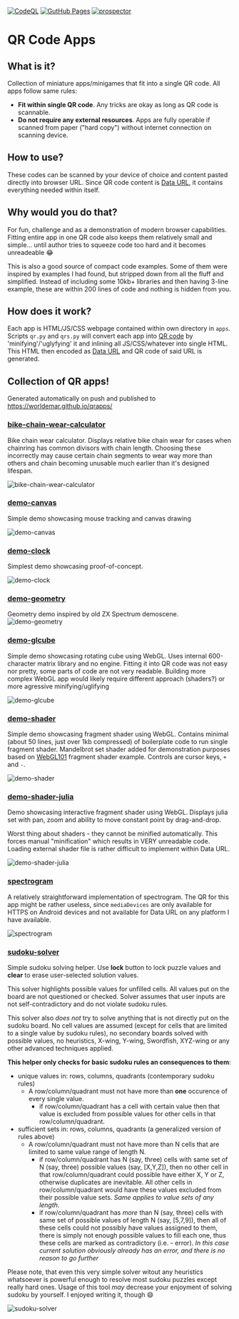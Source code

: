 [![CodeQL](https://github.com/worldemar/qrapps/actions/workflows/codeql.yml/badge.svg)](https://github.com/worldemar/qrapps/actions/workflows/codeql.yml)
[![GutHub Pages](https://github.com/worldemar/qrapps/actions/workflows/pages/pages-build-deployment/badge.svg)](https://github.com/worldemar/qrapps/actions/workflows/pages/pages-build-deployment)
[![prospector](https://github.com/worldemar/qrapps/actions/workflows/prospector.yml/badge.svg)](https://github.com/worldemar/qrapps/actions/workflows/prospector.yml)

# QR Code Apps

## What is it?
Collection of miniature apps/minigames that fit into a single QR code.
All apps follow same rules:

- **Fit within single QR code**. Any tricks are okay as long as QR code is scannable.
- **Do not require any external resources**. Apps are fully operable if scanned from paper ("hard copy") without internet connection on scanning device.

## How to use?
These codes can be scanned by your device of choice and content pasted directly into browser URL.
Since QR code content is [Data URL](https://en.wikipedia.org/wiki/Data_URI_scheme), it contains everything needed within itself.

## Why would you do that?
For fun, challenge and as a demonstration of modern browser capabilities.
Fitting entire app in one QR code also keeps them relatively small and simple... until author tries to squeeze code too hard and it becomes unreadeable 😂

This is also a good source of compact code examples. Some of them were inspired by examples I had found, but stripped down from all the fluff and simplified. Instead of including some 10kb+ libraries and then having 3-line example, these are within 200 lines of code and nothing is hidden from you.

## How does it work?
Each app is HTML/JS/CSS webpage contained within own directory in `apps`. Scripts `qr.py` and `qrs.py` will convert each app into [QR code](https://en.wikipedia.org/wiki/QR_code) by 'minifying'/'uglyfying' it and inlining all JS/CSS/whatever into single HTML. This HTML then encoded as [Data URL](https://en.wikipedia.org/wiki/Data_URI_scheme) and QR code of said URL is generated.

## Collection of QR apps!
Generated automatically on push and published to https://worldemar.github.io/qrapps/
### [bike-chain-wear-calculator](bike-chain-wear-calculator/index.html)

Bike chain wear calculator. Displays relative bike chain wear for cases when chainring has common divisors with chain length. Choosing these incorrectly may cause certain chain segments to wear way more than others and chain becoming unusable much earlier than it's designed lifespan.

![bike-chain-wear-calculator](bike-chain-wear-calculator/qr.png)

### [demo-canvas](demo-canvas/index.html)

Simple demo showcasing mouse tracking and canvas drawing

![demo-canvas](demo-canvas/qr.png)

### [demo-clock](demo-clock/index.html)

Simplest demo showcasing proof-of-concept.

![demo-clock](demo-clock/qr.png)

### [demo-geometry](demo-geometry/index.html)

Geometry demo inspired by old ZX Spectrum demoscene.
![demo-geometry](demo-geometry/qr.png)

### [demo-glcube](demo-glcube/index.html)

Simple demo showcasing rotating cube using WebGL.
Uses internal 600-character matrix library and no engine.
Fitting it into QR code was not easy nor pretty, some parts of code are not very readable.
Building more complex WebGL app would likely require different approach (shaders?)
or more agressive minifying/uglifying

![demo-glcube](demo-glcube/qr.png)

### [demo-shader](demo-shader/index.html)

Simple demo showcasing fragment shader using WebGL.
Contains minimal (about 50 lines, just over 1kb compressed) of boilerplate code to run single fragment shader.
Mandelbrot set shader added for demonstration purposes based on [WebGL101](https://github.com/emoller/WebGL101) fragment shader example. Controls are cursor keys, `+` and `-`.

![demo-shader](demo-shader/qr.png)

### [demo-shader-julia](demo-shader-julia/index.html)

Demo showcasing interactive fragment shader using WebGL.
Displays julia set with pan, zoom and ability to move constant point by drag-and-drop.

Worst thing about shaders - they cannot be minified automatically.
This forces manual "minification" which results in VERY unreadable code.
Loading external shader file is rather difficult to implement within Data URL.

![demo-shader-julia](demo-shader-julia/qr.png)

### [spectrogram](spectrogram/index.html)

A relatively straightforward implementation of spectrogram.
The QR for this app might be rather useless, since `mediaDevices`
are only available for HTTPS on Android devices and not available
for Data URL on any platform I have available.

![spectrogram](spectrogram/qr.png)

### [sudoku-solver](sudoku-solver/index.html)

Simple sudoku solving helper. Use **lock** button to lock puzzle values and **clear** to erase user-selected solution values.

This solver highlights possible values for unfilled cells. All values put on the board are not questioned or checked. Solver assumes that user inputs are not self-contradictory and do not violate sudoku rules. 

This solver also _does not_ try to solve anything that is not directly put on the sudoku board. No cell values are assumed (except for cells that are limited to a single value by sudoku rules), no secondary boards solved with possible values, no heuristics, X-wing, Y-wing, Swordfish, XYZ-wing or any other advanced techniques applied.

**This helper only checks for basic sudoku rules an consequences to them**:
- unique values in: rows, columns, quadrants (contemporary sudoku rules)
  - A row/column/quadrant must not have more than **one** occurence of every single value.
    - if row/column/quadrant has a cell with certain value then that value is excluded from possible values for other cells in that row/column/quadrant.
- sufficient sets in: rows, columns, quadrants (a generalized version of rules above)
  - A row/column/quadrant must not have more than N cells that are limited to same value range of length N.
    - if row/column/quadrant has N (say, three) cells with same set of N (say, three) possible values (say, [X,Y,Z]), then no other cell in that row/column/quadrant could possible have either X, Y or Z, otherwise duplicates are inevitable. All other cells in row/column/quadrant would have these values excluded from their possible value sets. *Same applies to value sets of any length.*
    - if row/column/quadrant has _more_ than N (say, three) cells with same set of possible values of length N (say, [5,7,9]), then all of these cells could not possibly have values assigned to them, there is simply not enough possible values to fill each one, thus these cells are marked as contradictory (i.e. - error). *In this case current solution obviously already has an error, and there is no reason to go further*

Please note, that even this very simple solver witout any heuristics whatsoever is powerful enough to resolve most sudoku puzzles except really hard ones. Usage of this tool *may* decrease your enjoyment of solving sudoku by yourself. I enjoyed writing it, though 😄

![sudoku-solver](sudoku-solver/qr.png)

